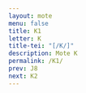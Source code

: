 ```yaml
---
layout: mote
menu: false
title: K1
letter: K
title-tei: "[/K/]"
description: Mote K
permalink: /K1/
prev: J8
next: K2
---
```

